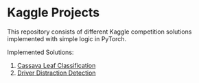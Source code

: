 # Kaggle Projects

This repository consists of different Kaggle competition solutions implemented with simple logic in PyTorch.


Implemented Solutions:
1. [Cassava Leaf Classification](./CassavaLeafClassification/)
2. [Driver Distraction Detection](./DistractedDriverDetection/)



